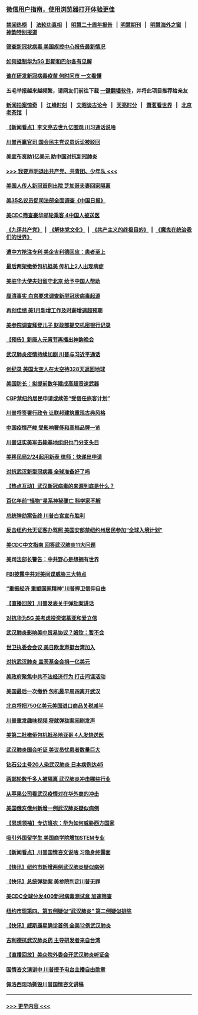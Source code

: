 ### [微信用户指南，使用浏览器打开体验更佳](https://github.com/gfw-breaker/banned-news1/blob/master/indexes/wechat-guide.md?t=0)
#### [禁闻热榜](热点新闻.md?t=0)  &nbsp;&nbsp;|&nbsp;&nbsp; [法轮功真相](https://github.com/gfw-breaker/truth/blob/master/README.md?t=0) &nbsp;&nbsp;|&nbsp;&nbsp; [明慧二十周年报告](https://github.com/gfw-breaker/mh-reports/blob/master/README.md?t=0) &nbsp;&nbsp;|&nbsp;&nbsp;[明慧期刊](https://github.com/gfw-breaker/mh-qikan) &nbsp;&nbsp;|&nbsp;&nbsp; [明慧海外之窗](https://github.com/gfw-breaker/mh-news/blob/master/README.md?t=0) &nbsp;&nbsp;|&nbsp;&nbsp; [神韵特别报道](https://github.com/gfw-breaker/mh-news/blob/master/shenyun.md?t=0)
#### [筛查新冠状病毒 美国疾控中心报告最新情况](../pages/nsc412/n11853070.md?t=02081033) 
#### [如何抵制华为5G 彭斯和巴尔各有见解](../pages/nsc412/n11852535.md?t=02081033) 
#### [谁在研发新冠病毒疫苗 何时问市 一文看懂](../pages/nsc412/n11852840.md?t=02081033) 
#### 五毛举报越来越频繁，请网友们前往下载 [一键翻墙软件](https://github.com/gfw-breaker/ssr-accounts)，并将此项目推荐给亲友
#### [新闻拍案惊奇](https://github.com/gfw-breaker/banned-news1/blob/master/pages/link4.md) &nbsp;&nbsp;|&nbsp;&nbsp; [江峰时刻](https://github.com/gfw-breaker/banned-news1/blob/master/pages/link4.md) &nbsp;&nbsp;|&nbsp;&nbsp; [文昭谈古论今](https://github.com/gfw-breaker/banned-news1/blob/master/pages/link4.md) &nbsp;&nbsp;|&nbsp;&nbsp; [天亮时分](https://github.com/gfw-breaker/banned-news1/blob/master/pages/link4.md) &nbsp;&nbsp;|&nbsp;&nbsp; [萧茗看世界](https://github.com/gfw-breaker/banned-news1/blob/master/pages/link4.md) &nbsp;&nbsp;|&nbsp;&nbsp; [北京老茶馆](https://github.com/gfw-breaker/banned-news1/blob/master/pages/link4.md) &nbsp;&nbsp;|&nbsp;&nbsp; 
#### [【新闻看点】李文亮去世九亿围观 川习通话说啥](../pages/nsc412/n11852360.md?t=02081033) 
#### [川普再赢官司 国会民主党议员诉讼被驳回](../pages/nsc412/n11852287.md?t=02081033) 
#### [美宣布资助1亿美元 助中国对抗新冠肺炎](../pages/nsc412/n11852531.md?t=02081033) 
#### [>>> 我要声明退出共产党、共青团、少年队 <<<](https://github.com/begood0513/goodnews/blob/master/quit/letter.md) 
#### [美国人传人新冠首例出院 芝加哥夫妻回家隔离](../pages/nsc412/n11852452.md?t=02081033) 
#### [美35名议员促司法部全面调查《中国日报》](../pages/nsc412/n11852435.md?t=02081033) 
#### [美CDC筛查豪华邮轮乘客 4中国人被送医](../pages/nsc412/n11852085.md?t=02081033) 
#### [《九评共产党》](https://github.com/begood0513/9ping.md/blob/master/README.md) &nbsp;|&nbsp; [《解体党文化》](../../../../jtdwh.md/blob/master/README.md)  &nbsp;|&nbsp; [《共产主义的终极目的》](../../../../gczydzjmd.md/blob/master/README.md) &nbsp;|&nbsp; [《魔鬼在统治我们的世界》](../../../../mgztzwmdsj.md/blob/master/README.md) 
#### [遭中方抢注专利 美企吉利德回应：患者至上](../pages/nsc412/n11852037.md?t=02081033) 
#### [最后两架撤侨包机抵美 传机上2人出现病症](../pages/nsc412/n11852173.md?t=02081033) 
#### [美驻华大使夫妇留守北京 给予中国人帮助](../pages/nsc412/n11852165.md?t=02081033) 
#### [厘清事实 白宫要求调查新型冠状病毒起源](../pages/nsc412/n11852106.md?t=02081033) 
#### [再创佳绩 美1月新增工作及时薪增速超预期](../pages/nsc412/n11852174.md?t=02081033) 
#### [美参院调查拜登儿子 财政部提交机密银行记录](../pages/nsc412/n11851808.md?t=02081033) 
#### [【预告】新唐人元宵节再播出神韵晚会](../pages/nsc412/n11843192.md?t=02081033) 
#### [武汉肺炎疫情持续加剧 川普与习近平通话](../pages/nsc412/n11851613.md?t=02081033) 
#### [创纪录 美国太空人在太空待328天返回地球](../pages/nsc412/n11851266.md?t=02081033) 
#### [美国防长：拟提前数年建成高超音速武器](../pages/nsc412/n11850959.md?t=02081033) 
#### [CBP禁纽约居民申请或续签“受信任旅客计划”](../pages/nsc412/n11850857.md?t=02081033) 
#### [川普将签署行政令 让联邦建筑重现古典风格](../pages/nsc412/n11850654.md?t=02081033) 
#### [中国疫情严峻 受影响奢侈和高档品牌一览](../pages/nsc412/n11850319.md?t=02081033) 
#### [川普证实美军击毙基地组织也门分支头目](../pages/nsc412/n11850383.md?t=02081033) 
#### [美移民局2/24起用新表 律师：快递出申请](../pages/nsc412/n11848220.md?t=02081033) 
#### [对抗武汉新型冠病毒 全球准备好了吗](../pages/nsc412/n11850142.md?t=02081033) 
#### [【热点互动】武汉新冠病毒的来源到底是什么？](../pages/nsc412/n11849749.md?t=02081033) 
#### [百亿年前“怪物”星系神秘骤亡 科学家不解](../pages/nsc412/n11849863.md?t=02081033) 
#### [总统弹劾案告终 川普白宫宣布胜利](../pages/nsc412/n11849985.md?t=02081033) 
#### [反击纽约允无证客办驾照  美国安部禁纽约州居民参加“全球入境计划”](../pages/nsc412/n11849828.md?t=02081033) 
#### [美CDC中文指南 回答武汉肺炎11大问题](../pages/nsc412/n11849703.md?t=02081033) 
#### [美司法部长警告：中共野心是想拥有世界](../pages/nsc412/n11849769.md?t=02081033) 
#### [FBI披露中共对美间谍威胁三大特点](../pages/nsc412/n11849700.md?t=02081033) 
#### [“重振经济 重塑国家精神”川普捍卫信仰自由](../pages/nsc412/n11849641.md?t=02081033) 
#### [【直播回放】川普发表关于弹劾案讲话](../pages/nsc412/n11849472.md?t=02081033) 
#### [对抗华为5G 美考虑投资诺基亚和爱立信](../pages/nsc412/n11849510.md?t=02081033) 
#### [武汉肺炎影响美中贸易协议？姆钦：暂不会](../pages/nsc412/n11849497.md?t=02081033) 
#### [世卫执委会会议 美日欧发声挺台湾加入](../pages/nsc412/n11849433.md?t=02081033) 
#### [对抗武汉肺炎 盖茨基金会捐一亿美元](../pages/nsc412/n11848953.md?t=02081033) 
#### [美政府聚焦中共不法经济行为 打击间谍活动](../pages/nsc412/n11849322.md?t=02081033) 
#### [美国最后一次撤侨 包机最早周四离开武汉](../pages/nsc412/n11849395.md?t=02081033) 
#### [北京将把750亿美元美国进口商品关税减半](../pages/nsc412/n11848896.md?t=02081033) 
#### [川普重发趣味视频 将就弹劾案闹剧发声](../pages/nsc412/n11848715.md?t=02081033) 
#### [美第二批撤侨包机抵圣地亚哥 4人发烧送医](../pages/nsc412/n11847923.md?t=02081033) 
#### [武汉肺炎国会听证 美议员忧患者数量巨大](../pages/nsc412/n11844851.md?t=02081033) 
#### [钻石公主号20人染武汉肺炎 日本病例达45](../pages/nsc412/n11847823.md?t=02081033) 
#### [两邮轮数千多人被隔离 武汉肺炎冲击哪些行业](../pages/nsc412/n11847456.md?t=02081033) 
#### [从苹果公司看武汉疫情对在华外商的冲击](../pages/nsc412/n11847586.md?t=02081033) 
#### [美国俄亥俄州新增一例武汉肺炎疑似病例](../pages/nsc412/n11847714.md?t=02081033) 
#### [【思想领袖】专访班农：华为如何威胁西方国家](../pages/nsc412/n11847306.md?t=02081033) 
#### [吸引外国留学生 美国商学院增加STEM专业](../pages/nsc412/n11847417.md?t=02081033) 
#### [【新闻看点】川普国情咨文说啥 习隐身终露面](../pages/nsc412/n11847016.md?t=02081033) 
#### [【快讯】纽约市新增两例武汉肺炎疑似病例](../pages/nsc412/n11847250.md?t=02081033) 
#### [【快讯】总统弹劾案 美参院判定川普无罪](../pages/nsc412/n11847316.md?t=02081033) 
#### [美CDC全球分发400新冠病毒测试盒 加速筛查](../pages/nsc412/n11847260.md?t=02081033) 
#### [纽约市现第四、第五例疑似“武汉肺炎”   第二例疑似排除](../pages/nsc412/n11847332.md?t=02081033) 
#### [【快讯】威斯康星确诊首例 全美12例武汉肺炎](../pages/nsc412/n11847162.md?t=02081033) 
#### [吉利德抗武汉肺炎药 主导研发者来自台湾](../pages/nsc412/n11847064.md?t=02081033) 
#### [【直播回放】美众院外委会开武汉肺炎听证会](../pages/nsc412/n11846727.md?t=02081033) 
#### [国情咨文演讲中 川普授予电台主播自由勋章](../pages/nsc412/n11846815.md?t=02081033) 
#### [佩洛西现场撕毁川普国情咨文讲稿](../pages/nsc412/n11846724.md?t=02081033) 

----
#### [ >>> 更早内容 <<< ](../indexes/nsc412-earlier.md)
